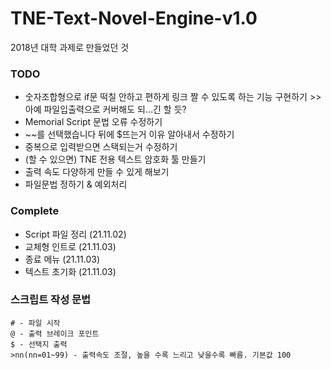 # TNE-Text-Novel-Engine-v1.0

2018년 대학 과제로 만들었던 것

### TODO 
- 숫자조합형으로 if문 떡칠 안하고 편하게 링크 짤 수 있도록 하는 기능 구현하기 >> 아예 파일입출력으로 커버해도 되...긴 할 듯?
- Memorial Script 문법 오류 수정하기
- ~~를 선택했습니다 뒤에 $뜨는거 이유 알아내서 수정하기 
- 중복으로 입력받으면 스택되는거 수정하기 
- (할 수 있으면) TNE 전용 텍스트 암호화 툴 만들기
- 출력 속도 다양하게 만들 수 있게 해보기
- 파일문법 정하기 & 예외처리

### Complete
- Script 파일 정리 (21.11.02)
- 교체형 인트로 (21.11.03) 
- 종료 메뉴 (21.11.03)
- 텍스트 초기화 (21.11.03)

### 스크립트 작성 문법
```
# - 파일 시작 
@ - 출력 브레이크 포인트
$ - 선택지 출력 
>nn(nn=01~99) - 출력속도 조절, 높을 수록 느리고 낮을수록 빠름. 기본값 100
```